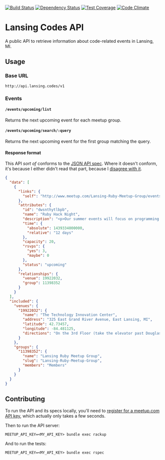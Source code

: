 [![Build Status](https://travis-ci.org/lansingcodes/api.svg?branch=master)](https://travis-ci.org/lansingcodes/api) [![Dependency Status](https://gemnasium.com/lansingcodes/api.svg)](https://gemnasium.com/lansingcodes/api) [![Test Coverage](https://codeclimate.com/github/lansingcodes/api/badges/coverage.svg)](https://codeclimate.com/github/lansingcodes/api/coverage)  [![Code Climate](https://codeclimate.com/github/lansingcodes/api/badges/gpa.svg)](https://codeclimate.com/github/lansingcodes/api)

# Lansing Codes API

A public API to retrieve information about code-related events in Lansing, MI.

## Usage

### Base URL

```
http://api.lansing.codes/v1
```

### Events

#### `/events/upcoming/list`

Returns the next upcoming event for each meetup group.

#### `/events/upcoming/search/:query`

Returns the next upcoming event for the first group matching the query.

#### Response format

This API *sort of* conforms to the [JSON API spec](http://jsonapi.org/). Where it doesn't conform, it's because I either didn't read that part, because I [disagree with it](http://discuss.jsonapi.org/t/why-is-included-an-array/76/2).

``` json
{
  "data": [
    {
      "links": {
        "self": "http://www.meetup.com/Lansing-Ruby-Meetup-Group/events/223606469/"
      },
      "attributes": {
        "id": "dwsnthytlbpb",
        "name": "Ruby Hack Night",
        "description": "<p>Our summer events will focus on programming Ruby. Bring a project or something small you're passionate about and we'll give you five minutes to talk about it at the start of the meeting. Afterward, we'll be having pizza and beer and hacking away on whatever people bring.</p>",
        "time": {
          "absolute": 1439334000000,
          "relative": "12 days"
        },
        "capacity": 20,
        "rsvps": {
          "yes": 3,
          "maybe": 0
        },
        "status": "upcoming"
      },
      "relationships": {
        "venue": 19922032,
        "group": 11398352
      }
    }
  ],
  "included": {
    "venues": {
      "19922032": {
        "name": "The Technology Innovation Center",
        "address": "325 East Grand River Avenue, East Lansing, MI",
        "latitude": 42.73457,
        "longitude": -84.481125,
        "directions": "On the 3rd Floor (take the elevator past Douglas J)"
      }
    },
    "groups": {
      "11398352": {
        "name": "Lansing Ruby Meetup Group",
        "slug": "Lansing-Ruby-Meetup-Group",
        "members": "Members"
      }
    }
  }
}
```

## Contributing

To run the API and its specs locally, you'll need to [register for a meetup.com API key](https://secure.meetup.com/meetup_api/key/), which actually only takes a few seconds.

Then to run the API server:

```
MEETUP_API_KEY=<MY_API_KEY> bundle exec rackup
```

And to run the tests:

```
MEETUP_API_KEY=<MY_API_KEY> bundle exec rspec
```

